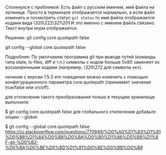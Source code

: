 Столкнулся с проблемой:
Есть файл с русским именем, имя файла на латинице. Просто в терминале отображается нормально, а если файл изменить и посмотреть статус `git status` то имя файла отображается кодами вида \320\222\321\201 И это именно с именем файла связано. Текст внутри норм отображается.

Решение:
git config core.quotepath false

git config --global core.quotepath false


Подробнее:
По умолчанию программа git при выводе путей (команды типа state, ls-files, diff и т.п.) символы с кодом больше 0x80 заменяет их восьмиричными кодами (например, \320\272 для символа «к»).

начиная с версии 1.5.3 это поведение можно изменить с помощью конфигурационного параметра core.quotepath (принимает значения true/false или on/off).

для отключения такого преобразования только в текущем хранилище выполните:

$ git config core.quotepath false
для глобального отключения добавьте опцию --global:

$ git config --global core.quotepath false
https://ru.stackoverflow.com/questions/770949/%D0%A0%D1%83%D1%81%D0%B8%D1%84%D0%B8%D0%BA%D0%B0%D1%86%D0%B8%D1%8F-git-%D0%B2-%D0%BA%D0%BE%D0%BD%D1%81%D0%BE%D0%BB%D0%B8
